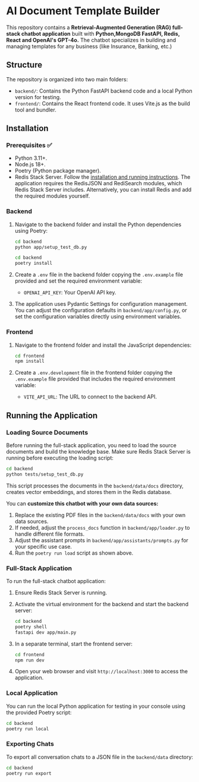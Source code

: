 # AI Document Template Builder

This repository contains a **Retrieval-Augmented Generation (RAG) full-stack chatbot application** built with **Python,MongoDB FastAPI, Redis, React and OpenAI's GPT-4o.** The chatbot specializes in building and managing templates for any business (like Insurance, Banking, etc.)


## Structure

The repository is organized into two main folders:

- `backend/`: Contains the Python FastAPI backend code and a local Python version for testing.
- `frontend/`: Contains the React frontend code. It uses Vite.js as the build tool and bundler.

## Installation

### Prerequisites ✅

- Python 3.11+.
- Node.js 18+.
- Poetry (Python package manager).
- Redis Stack Server. Follow the [installation and running instructions](https://redis.io/docs/latest/operate/oss_and_stack/install/install-stack/). The application requires the RedisJSON and RediSearch modules, which Redis Stack Server includes. Alternatively, you can install Redis and add the required modules yourself.

### Backend

1. Navigate to the backend folder and install the Python dependencies using Poetry:

    ```bash
    cd backend
    python app/setup_test_db.py
    ```

    ```bash
    cd backend
    poetry install
    ```

2. Create a `.env` file in the backend folder copying the `.env.example` file provided and set the required environment variable:
    - `OPENAI_API_KEY`: Your OpenAI API key.
  
3. The application uses Pydantic Settings for configuration management. You can adjust the configuration defaults in `backend/app/config.py`, or set the configuration variables directly using environment variables.

### Frontend

1. Navigate to the frontend folder and install the JavaScript dependencies:

    ```bash
    cd frontend
    npm install
    ```

2. Create a `.env.development` file in the frontend folder copying the `.env.example` file provided that includes the required environment variable:
    - `VITE_API_URL`: The URL to connect to the backend API.

## Running the Application

### Loading Source Documents

Before running the full-stack application, you need to load the source documents and build the knowledge base. Make sure Redis Stack Server is running before executing the loading script:

```bash
cd backend
python tests/setup_test_db.py
```

This script processes the documents in the `backend/data/docs` directory, creates vector embeddings, and stores them in the Redis database.

You can **customize this chatbot with your own data sources:**
1. Replace the existing PDF files in the `backend/data/docs` with your own data sources.
2. If needed, adjust the `process_docs` function in `backend/app/loader.py` to handle different file formats.
3. Adjust the assistant prompts in `backend/app/assistants/prompts.py` for your specific use case.
4. Run the `poetry run load` script as shown above.

### Full-Stack Application

To run the full-stack chatbot application:

1. Ensure Redis Stack Server is running.
   
2. Activate the virtual environment for the backend and start the backend server:

    ```bash
    cd backend
    poetry shell
    fastapi dev app/main.py
    ```

3. In a separate terminal, start the frontend server:

    ```bash
    cd frontend
    npm run dev
    ```

4. Open your web browser and visit `http://localhost:3000` to access the application.

### Local Application

You can run the local Python application for testing in your console using the provided Poetry script:

```bash
cd backend
poetry run local
```

### Exporting Chats

To export all conversation chats to a JSON file in the `backend/data` directory:

```bash
cd backend
poetry run export
```